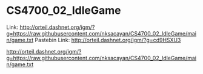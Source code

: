 # CS4700_02_IdleGame

Link: http://orteil.dashnet.org/igm/?g=https://raw.githubusercontent.com/nksacayan/CS4700_02_IdleGame/main/game.txt
Pastebin Link: http://orteil.dashnet.org/igm/?g=cd9HSXU3

http://orteil.dashnet.org/igm/?g=https://raw.githubusercontent.com/nksacayan/CS4700_02_IdleGame/main/game.txt
